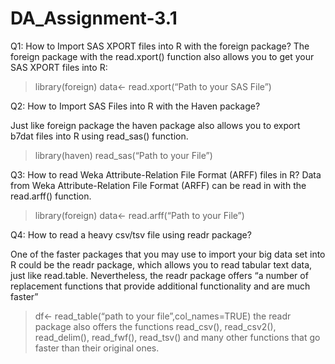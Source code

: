 # DA_Assignment-3.1
Q1: How to Import SAS XPORT files into R with the foreign package?
The foreign package with the read.xport() function also allows you to get your SAS XPORT files into R:
  >library(foreign)
  >data<- read.xport(“Path to your SAS File”)

Q2: How to Import SAS Files into R with the Haven package?

Just like foreign package the haven package also allows you to export b7dat files into R using read_sas() function.
>library(haven)
>read_sas(“Path to your File”)

Q3: How to read Weka Attribute-Relation File Format (ARFF) files in R?
Data from Weka Attribute-Relation File Format (ARFF) can be read in with the read.arff() function.
>library(foreign)
data<- read.arff(“Path to your File”)

Q4: How to read a heavy csv/tsv file using readr package?

One of the faster packages that you may use to import your big data set into R could be the readr package, which allows you to read tabular text data, just like read.table. Nevertheless, the readr package offers “a number of replacement functions that provide additional functionality and are much faster”
>df<- read_table(“path to your file”,col_names=TRUE)
the readr package also offers the functions read_csv(), read_csv2(), read_delim(), read_fwf(), read_tsv() and many other functions that go faster than their original ones.
